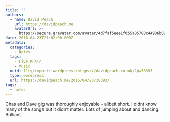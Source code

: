 ```yaml
---
title: ''
authors:
  - name: David Peach
    url: https://davidpeach.me
    avatarUrl: >-
      https://secure.gravatar.com/avatar/4d7faf5eee1f055a85788c44936b8995eaab6dfb004e7854ec747ccb272e91ee?s=96&d=mm&r=g
date: 2016-04-23T21:02:00.000Z
metadata:
  categories:
    - Notes
  tags:
    - Live Music
    - Music
  uuid: 11ty/import::wordpress::https://davidpeach.co.uk/?p=38393
  type: wordpress
  url: https://davidpeach.me/2016/04/23/38393/
tags:
  - notes
---
```

Chas and Dave gig was thoroughly enjoyable – allbeit short. I didnt know many of the songs but it didn’t matter. Lots of jumping about and dancing. Brilliant.